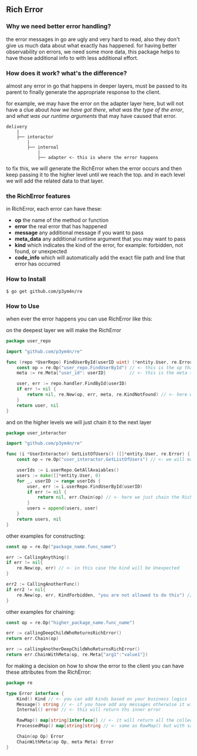 ## Rich Error

### Why we need better error handling?

the error messages in go are ugly and very hard to read, also they don't give us much data about what exactly has
happened. for having better observability on errors, we need some more data, this package helps to have those additional
info to with less additional effort.

### How does it work? what's the difference?

almost any error in go that happens in deeper layers, must be passed to its parent to finally generate the appropriate
response to the client.

for example, we may have the error on the adapter layer here, but will not have a clue about _how we have got there_,
_what was the type of the error_, and _what was our runtime arguments_ that may have caused that error.

```
delivery
    |
    ├── interactor
        |
        ├── internal
            |
            ├── adapter <- this is where the error happens
```

to fix this, we will generate the RichError when the error occurs and then keep passing it to the higher level until we
reach the top. and in each level we will add the related data to that layer.

### the RichError features

in RichError, each error can have these:

- **op** the name of the method or function
- **error** the real error that has happened
- **message** any additional message if you want to pass
- **meta_data** any additional runtime argument that you may want to pass
- **kind** which indicates the kind of the error, for example: forbidden, not found, or unexpected
- **code_info** which will automatically add the exact file path and line that error has occurred

### How to Install

 ```asciidoc
$ go get github.com/p3ym4n/re 
```

### How to Use

when ever the error happens you can use RichError like this:

on the deepest layer we will make the RichError

```go
package user_repo

import "github.com/p3ym4n/re"

func (repo *UserRepo) FindUserById(userID uint) (*entity.User, re.Error) {
	const op = re.Op("user_repo.FindUserById") // <- this is the op that we make it as a const on top of each func 
	meta := re.Meta{"user_id": userID}         // <- this is the meta that hold the runtime arguments (optional)

	user, err := repo.handler.FindById(userID)
	if err != nil {
		return nil, re.New(op, err, meta, re.KindNotFound) // <- here we make the RichError
	}
	return user, nil
}

```

and on the higher levels we will just chain it to the next layer

```go
package user_interactor

import "github.com/p3ym4n/re"

func (i *UserInteractor) GetListOfUsers() ([]*entity.User, re.Error) {
	const op = re.Op("user_interactor.GetListOfUsers") // <- we will make the op

	userIds := i.userRepo.GetAllAvaiables()
	users := make([]*entity.User, 0)
	for _, userID := range userIds {
		user, err := i.userRepo.FindUserById(userID)
		if err != nil {
			return nil, err.Chain(op) // <- here we just chain the RichError
		}
		users = append(users, user)
	}
	return users, nil
}

```

other examples for constructing:

```go
const op = re.Op("package_name.func_name")

err := CallingAnything()
if err != nil{
    re.New(op, err) // <- in this case the kind will be Unexpected
}

err2 := CallingAnotherFunc()
if err2 != nil{
    re.New(op, err, KindForbidden, "you are not allowed to do this") // <- you can add additional data
}


```

other examples for chaining:

```go
const op = re.Op("higher_package_name.func_name")

err := callingDeepChildWhoReturnsRichError()
return err.Chain(op)

err := callingAnotherDeepChildWhoReturnsRichError()
return err.ChainWithMeta(op, re.Meta{"arg1":"value1"})

```

for making a decision on how to show the error to the client you can have these attributes from the RichError:

```go
package re

type Error interface {
	Kind() Kind // <- you can add kinds based on your business logics
	Message() string // <- if you have add any messages otherwise it will be ""
	Internal() error // <- this will return ths inner error

	RawMap() map[string]interface{} // <- it will return all the collected values in raw format
	ProcessedMap() map[string]string // <- same as RawMap() but with sanitized values

	Chain(op Op) Error
	ChainWithMeta(op Op, meta Meta) Error
}
```

